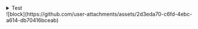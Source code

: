 <details>
  <summary>Test</summary>
![block](https://github.com/user-attachments/assets/2d3eda70-c6fd-4ebc-a614-db70416bceab)
</details>
![block](https://github.com/user-attachments/assets/2d3eda70-c6fd-4ebc-a614-db70416bceab)

